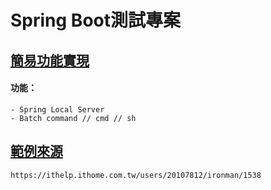# Spring Boot測試專案


## [簡易功能實現](#)
#### 功能：
```
- Spring Local Server
- Batch command // cmd // sh
```

## [範例來源](https://ithelp.ithome.com.tw/users/20107812/ironman/1538)
```
https://ithelp.ithome.com.tw/users/20107812/ironman/1538
```
